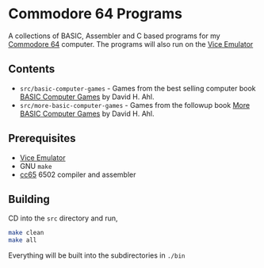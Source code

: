 # Commodore 64 Programs

A collections of BASIC, Assembler and C based programs for my
[Commodore 64](https://en.wikipedia.org/wiki/Commodore_64) computer. The programs
will also run on the [Vice Emulator](https://vice-emu.sourceforge.io/)

## Contents

- `src/basic-computer-games` - Games from the best selling computer book [BASIC Computer Games](https://en.wikipedia.org/wiki/BASIC_Computer_Games) by David H. Ahl.
- `src/more-basic-computer-games` - Games from the followup book [More BASIC Computer Games](https://archive.org/details/More_BASIC_Computer_Games_1980_Creative_Computing) by David H. Ahl.

## Prerequisites

- [Vice Emulator](https://vice-emu.sourceforge.io/)
- GNU `make`
- [cc65](https://cc65.github.io/) 6502 compiler and assembler

## Building

CD into the `src` directory and run,

```sh
make clean
make all
```

Everything will be built into the subdirectories in `./bin`
